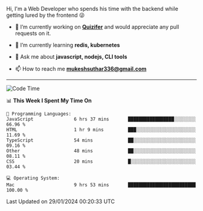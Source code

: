 Hi, I'm a Web Developer who spends his time with the backend while getting lured by the frontend 😜

- 🔭 I’m currently working on **[Quizifer](https://github.com/SutharMukesh/Quizifer/)** and would appreciate any pull requests on it.

- 🌱 I’m currently learning **redis, kubernetes**

- 💬 Ask me about **javascript, nodejs, CLI tools**

- 📫 How to reach me **mukeshsuthar336@gmail.com**

---
<!--START_SECTION:waka-->
![Code Time](http://img.shields.io/badge/Code%20Time-2%2C765%20hrs%205%20mins-blue)

📊 **This Week I Spent My Time On** 

```text
💬 Programming Languages: 
JavaScript               6 hrs 37 mins       █████████████████░░░░░░░░   66.96 % 
HTML                     1 hr 9 mins         ███░░░░░░░░░░░░░░░░░░░░░░   11.69 % 
TypeScript               54 mins             ██░░░░░░░░░░░░░░░░░░░░░░░   09.16 % 
Other                    48 mins             ██░░░░░░░░░░░░░░░░░░░░░░░   08.11 % 
CSS                      20 mins             █░░░░░░░░░░░░░░░░░░░░░░░░   03.44 % 

💻 Operating System: 
Mac                      9 hrs 53 mins       █████████████████████████   100.00 % 
```


 Last Updated on 29/01/2024 00:20:33 UTC
<!--END_SECTION:waka-->
